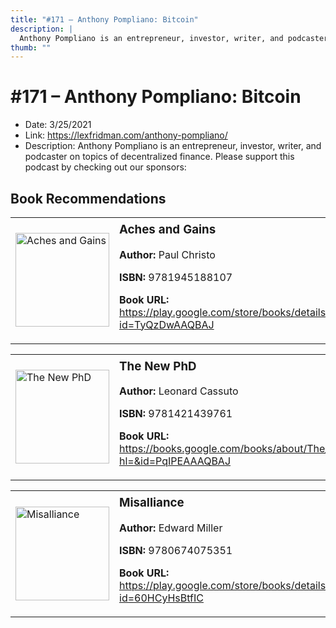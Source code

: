 ```yaml
---
title: "#171 – Anthony Pompliano: Bitcoin"
description: |
  Anthony Pompliano is an entrepreneur, investor, writer, and podcaster on topics of decentralized finance. Please support this podcast by checking out our sponsors:"
thumb: ""
---
```


# #171 – Anthony Pompliano: Bitcoin

  - Date: 3/25/2021
  - Link: https://lexfridman.com/anthony-pompliano/
  - Description: Anthony Pompliano is an entrepreneur, investor, writer, and podcaster on topics of decentralized finance. Please support this podcast by checking out our sponsors:

## Book Recommendations

<table style="border: none;"><tr style="border: none;"><td style="border: none;"><img src="https://books.google.com/books/content?id=TyQzDwAAQBAJ&printsec=frontcover&img=1&zoom=1&edge=curl&source=gbs_api" alt="Aches and Gains" width="150" style="vertical-align: top;"></td><td style="border: none; vertical-align: top;"><h3 style='margin-top: 5'>Aches and Gains</h3><p><strong>Author:</strong> Paul Christo</p><p><strong>ISBN:</strong> 9781945188107</p><p><strong>Book URL:</strong> <a href="https://play.google.com/store/books/details?id=TyQzDwAAQBAJ">https://play.google.com/store/books/details?id=TyQzDwAAQBAJ</a></p></td></tr></table>
<table style="border: none;"><tr style="border: none;"><td style="border: none;"><img src="https://books.google.com/books/content?id=PqIPEAAAQBAJ&printsec=frontcover&img=1&zoom=1&edge=curl&source=gbs_api" alt="The New PhD" width="150" style="vertical-align: top;"></td><td style="border: none; vertical-align: top;"><h3 style='margin-top: 5'>The New PhD</h3><p><strong>Author:</strong> Leonard Cassuto</p><p><strong>ISBN:</strong> 9781421439761</p><p><strong>Book URL:</strong> <a href="https://books.google.com/books/about/The_New_PhD.html?hl=&id=PqIPEAAAQBAJ">https://books.google.com/books/about/The_New_PhD.html?hl=&id=PqIPEAAAQBAJ</a></p></td></tr></table>
<table style="border: none;"><tr style="border: none;"><td style="border: none;"><img src="https://books.google.com/books/content?id=60HCyHsBtfIC&printsec=frontcover&img=1&zoom=1&edge=curl&source=gbs_api" alt="Misalliance" width="150" style="vertical-align: top;"></td><td style="border: none; vertical-align: top;"><h3 style='margin-top: 5'>Misalliance</h3><p><strong>Author:</strong> Edward Miller</p><p><strong>ISBN:</strong> 9780674075351</p><p><strong>Book URL:</strong> <a href="https://play.google.com/store/books/details?id=60HCyHsBtfIC">https://play.google.com/store/books/details?id=60HCyHsBtfIC</a></p></td></tr></table>
